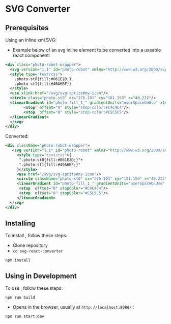 # SVG Converter

## Prerequisites

Using an inline xml SVG:

* Example below of an svg inline element to be converted into a useable react component:

```xml
<div class="photo-robot-wrapper">
  <svg version="1.1" id="photo-robot" xmlns="http://www.w3.org/2000/svg" xmlns:xlink="http://www.w3.org/1999/xlink" x="0px" y="0px" viewBox="0 0 661.869 785.377" xml:space="preserve">
  <style type="text/css">
    .photo-st0{fill:#061E2D;}
    .photo-st1{fill:#40A6BF;}
  </style>
  <use xlink:href="/svg/svg-sprite#my-icon"/>
  <circle class="photo-st0" cx="276.101" cy="181.159" r="40.222"/>
  <linearGradient id="photo-fill_1_" gradientUnits="userSpaceOnUse" x1="253.2721" y1="199.6016" x2="306.5327" y2="199.6016">
		<stop  offset="0" style="stop-color:#C4C4C4"/>
		<stop  offset="0" style="stop-color:#C5C5C5"/>
  </linearGradient>
  </svg>
</div>
```

Converted:

```xml
<div className="photo-robot-wrapper">
   <svg version="1.1" id="photo-robot" xmlns="http://www.w3.org/2000/svg" xmlnsXlink="http://www.w3.org/1999/xlink" x="0px" y="0px" viewBox="0 0 661.869 785.377" xmlSpace="preserve">
     <style type="text/css">{
      ".photo-st0{fill:#061E2D;}"+
      ".photo-st1{fill:#40A6BF;}"
     }</style>
     <use href="/svg/svg-sprite#my-icon"/>
     <circle className="photo-st0" cx="276.101" cy="181.159" r="40.222"/>
     <linearGradient id="photo-fill_1_" gradientUnits="userSpaceOnUse" x1="253.2721" y1="199.6016" x2="306.5327" y2="199.6016">
      <stop  offset="0" stopColor="#C4C4C4"/>
      <stop  offset="0" stopColor="#C5C5C5"/>
     </linearGradient>
  </svg>
</div>
```

## Installing <svg-to-react-converter>

To install , follow these steps:
- Clone repository
- `cd svg-react-converter`

```
npm install
```

## Using in Development

To use <svg-converter>, follow these steps:

```
npm run build
```

- Opens in the browser, usually at `http://localhost:8080/` :
```
npm run start:dev
```
